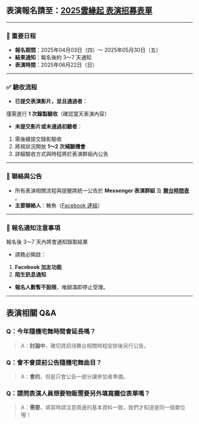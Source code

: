 ## 表演報名請至：[2025雲緣起 表演招募表單](https://forms.gle/GzdaEaDxDqR8QqUD9)

---

### 📅 重要日程

- **報名期間**：2025年04月03日（四）～ 2025年05月30日（五）
- **結果通知**：報名後約 3～7 天通知
- **表演時間**：2025年06月22日（日）

---

### ✅ 驗收流程

- **已提交表演影片，並且通過者**：

僅需進行 **1 次錄製驗收**（確認當天表演內容）

- **未提交影片或未通過初驗者**：
1. 需後續提交錄影驗收
2. 將視狀況開放 **1～2 次補驗機會**
3. 詳細驗收方式與時程將於表演群組內公告

---

### 📢 聯絡與公告

- 所有表演相關流程與提醒將統一公告於 **Messenger 表演群組** 及 **[舞台時間表](https://rikurzt.github.io/YAF_web/Show/List)** 。
- **主要聯絡人**：鮪魚（[Facebook 連結](https://www.facebook.com/profile.php?id=100055327993015 "非常好FB連結")）

---

### 📩 報名通知注意事項

報名後 3～7 天內將會通知錄取結果
- 請務必開啟：
1. **Facebook 加友功能**
2. **陌生訊息通知**

- **報名人數暫不設限**，唯額滿即停止受理。

---

## 表演相關 Q&A

### Q：今年隨機宅舞時間會延長嗎？
> A：**討論中**，確切資訊待舞台相關時程安排後另行公告。

### Q：會不會提前公告隨機宅舞曲目？
> A：**會的**，但是只會公告一部分讓參加者準備。

### Q：請問表演人員想要物販需要另外填寫攤位表單嗎？
> A：**需要**，填寫時請注意兩邊的基本資料一致，我們才知道是同一個單位喔！
